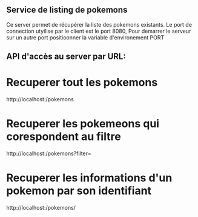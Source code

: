 Service de listing de pokemons
--------------------------------
Ce server permet de récupérer la liste des pokemons existants.
Le port de connection utyilise par le client est le port 8080, Pour demarrer le serveur sur un autre port
positioonner la variable d'environement PORT

API d'accès au server par URL:
------------------------
Recuperer tout les pokemons
============================

http://localhost:<PORT>/pokemons


Recuperer les pokemeons qui corespondent au filtre
==================================================

http://localhost:<PORT>/pokemons?filter=<STRING>

Recuperer les informations d'un pokemon par son identifiant
===========================================================
http://localhost:<PORT>/pokemons/<id>


